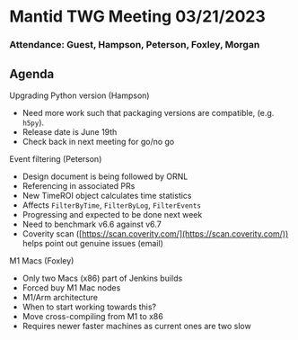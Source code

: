 # Mantid TWG Meeting 03/21/2023

### Attendance: Guest, Hampson, Peterson, Foxley, Morgan

## Agenda
Upgrading Python version (Hampson)
- Need more work such that packaging versions are compatible, (e.g. `h5py`).
- Release date is June 19th
- Check back in next meeting for go/no go

Event filtering (Peterson)
- Design document is being followed by ORNL
- Referencing in associated PRs
- New TimeROI object calculates time statistics
- Affects `FilterByTime`, `FilterByLog`, `FilterEvents`
- Progressing and expected to be done next week
- Need to benchmark v6.6 against v6.7
- Coverity scan ([https://scan.coverity.com/](https://scan.coverity.com/)) helps point out genuine issues (email)

M1 Macs (Foxley)
- Only two Macs (x86) part of Jenkins builds
- Forced buy M1 Mac nodes
- M1/Arm architecture
- When to start working towards this?
- Move cross-compiling from M1 to x86
- Requires newer faster machines as current ones are two slow
